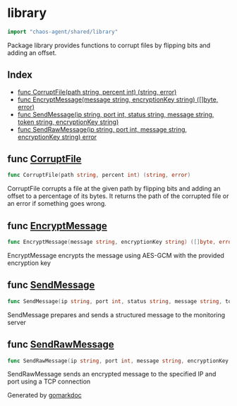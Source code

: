 <!-- Code generated by gomarkdoc. DO NOT EDIT -->

# library

```go
import "chaos-agent/shared/library"
```

Package library provides functions to corrupt files by flipping bits and adding an offset.

## Index

- [func CorruptFile\(path string, percent int\) \(string, error\)](<#CorruptFile>)
- [func EncryptMessage\(message string, encryptionKey string\) \(\[\]byte, error\)](<#EncryptMessage>)
- [func SendMessage\(ip string, port int, status string, message string, token string, encryptionKey string\)](<#SendMessage>)
- [func SendRawMessage\(ip string, port int, message string, encryptionKey string\) error](<#SendRawMessage>)


<a name="CorruptFile"></a>
## func [CorruptFile](<https://github.com/opensourceCertifications/linux/blob/main/monitor/go/shared/library/corrupt_file.go#L39>)

```go
func CorruptFile(path string, percent int) (string, error)
```

CorruptFile corrupts a file at the given path by flipping bits and adding an offset to a percentage of its bytes. It returns the path of the corrupted file or an error if something goes wrong.

<a name="EncryptMessage"></a>
## func [EncryptMessage](<https://github.com/opensourceCertifications/linux/blob/main/monitor/go/shared/library/messages.go#L17>)

```go
func EncryptMessage(message string, encryptionKey string) ([]byte, error)
```

EncryptMessage encrypts the message using AES\-GCM with the provided encryption key

<a name="SendMessage"></a>
## func [SendMessage](<https://github.com/opensourceCertifications/linux/blob/main/monitor/go/shared/library/messages.go#L110>)

```go
func SendMessage(ip string, port int, status string, message string, token string, encryptionKey string)
```

SendMessage prepares and sends a structured message to the monitoring server

<a name="SendRawMessage"></a>
## func [SendRawMessage](<https://github.com/opensourceCertifications/linux/blob/main/monitor/go/shared/library/messages.go#L70>)

```go
func SendRawMessage(ip string, port int, message string, encryptionKey string) error
```

SendRawMessage sends an encrypted message to the specified IP and port using a TCP connection

Generated by [gomarkdoc](<https://github.com/princjef/gomarkdoc>)
